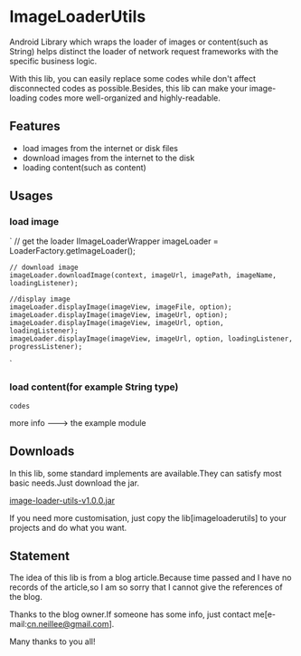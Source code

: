 # ImageLoaderUtils

Android Library which wraps the loader of images or content(such as String) helps distinct the loader of network request frameworks with the specific business logic.

With this lib, you can easily replace some codes while don't affect disconnected codes as possible.Besides, this lib can make your image-loading codes more well-organized and highly-readable.

##  Features

- load images from the internet or disk files
- download images from the internet to the disk
- loading content(such as content)

## Usages

### load image

`
    // get the loader
    IImageLoaderWrapper imageLoader = LoaderFactory.getImageLoader();

    // download image
    imageLoader.downloadImage(context, imageUrl, imagePath, imageName, loadingListener);

    //display image
    imageLoader.displayImage(imageView, imageFile, option);
    imageLoader.displayImage(imageView, imageUrl, option);
    imageLoader.displayImage(imageView, imageUrl, option, loadingListener);
    imageLoader.displayImage(imageView, imageUrl, option, loadingListener, progressListener);
`

### load content(for example String type)

`
    codes
`

more info ---> the example module

## Downloads

In this lib, some standard implements are available.They can satisfy most basic needs.Just download the jar.

[image-loader-utils-v1.0.0.jar](...)

If you need more customisation, just copy the lib[imageloaderutils] to your projects and do what you want.

## Statement

The idea of this lib is from a blog article.Because time passed and I have no records of the article,so I am so sorry that I cannot give the references of the blog.

Thanks to the blog owner.If someone has some info, just contact me[e-mail:cn.neillee@gmail.com].

Many thanks to you all!